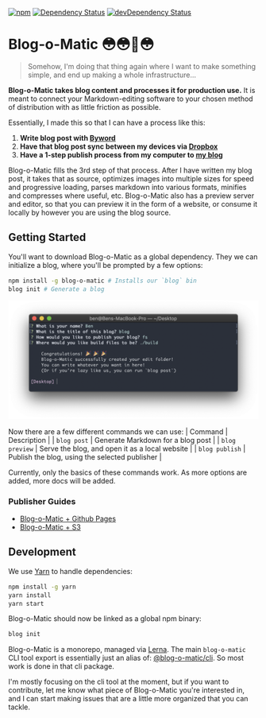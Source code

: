 [![npm](https://img.shields.io/npm/v/blog-o-matic.svg?maxAge=2592000)](https://www.npmjs.com/package/blog-o-matic)
[![Dependency Status](https://david-dm.org/ivebencrazy/blog-o-matic.svg?style=flat)](https://david-dm.org/ivebencrazy/blog-o-matic)
[![devDependency Status](https://david-dm.org/ivebencrazy/blog-o-matic/dev-status.svg)](https://david-dm.org/ivebencrazy/blog-o-matic#info=devDependencies)


Blog-o-Matic 😳😳🤖😳
===
> Somehow, I'm doing that thing again where I want to make something simple, and end up making a whole infrastructure...

**Blog-o-Matic takes blog content and processes it for production use.** It is meant to connect your Markdown-editing software to your chosen method of distribution with as little friction as possible.

Essentially, I made this so that I can have a process like this:
1. **Write blog post with [Byword](https://www.bywordapp.com/)**
2. **Have that blog post sync between my devices via [Dropbox](https://www.dropbox.com)**
3. **Have a 1-step publish process from my computer to [my blog](https://bpev.me)**

Blog-o-Matic fills the 3rd step of that process. After I have written my blog post, it takes that as source, optimizes images into multiple sizes for speed and progressive loading, parses markdown into various formats, minifies and compresses where useful, etc. Blog-o-Matic also has a preview server and editor, so that you can preview it in the form of a website, or consume it locally by however you are using the blog source.


Getting Started
---
You'll want to download Blog-o-Matic as a global dependency. They we can initialize a blog, where you'll be prompted by a few options:
```sh
npm install -g blog-o-matic # Installs our `blog` bin
blog init # Generate a blog
```

![Blog Generator](./screenshots/pages-init.png)

Now there are a few different commands we can use:
| Command | Description |
| `blog post` | Generate Markdown for a blog post |
| `blog preview` | Serve the blog, and open it as a local website |
| `blog publish` | Publish the blog, using the selected publisher |

Currently, only the basics of these commands work. As more options are added, more docs will be added.

### Publisher Guides
- [Blog-o-Matic + Github Pages](https://github.com/ivebencrazy/blog-o-matic-fs-example)
- [Blog-o-Matic + S3](./docs/s3.md)


Development
---
We use [Yarn](https://yarnpkg.com/en/) to handle dependencies:
```sh
npm install -g yarn
yarn install
yarn start
```

Blog-o-Matic should now be linked as a global npm binary:
```sh
blog init
```

Blog-o-Matic is a monorepo, managed via [Lerna](https://lernajs.io/). The main `blog-o-matic` CLI tool export is essentially just an alias of: [@blog-o-matic/cli](./packages/cli). So most work is done in that cli package.

I'm mostly focusing on the cli tool at the moment, but if you want to contribute, let me know what piece of Blog-o-Matic you're interested in, and I can start making issues that are a little more organized that you can tackle.
